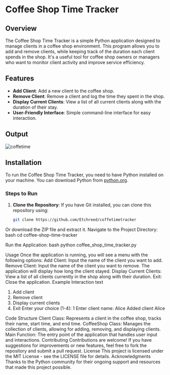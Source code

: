 # Coffee Shop Time Tracker

## Overview

The Coffee Shop Time Tracker is a simple Python application designed to manage clients in a coffee shop environment. This program allows you to add and remove clients, while keeping track of the duration each client spends in the shop. It's a useful tool for coffee shop owners or managers who want to monitor client activity and improve service efficiency.

## Features

- **Add Client**: Add a new client to the coffee shop.
- **Remove Client**: Remove a client and log the time they spent in the shop.
- **Display Current Clients**: View a list of all current clients along with the duration of their stay.
- **User-Friendly Interface**: Simple command-line interface for easy interaction.

## Output 
![coffetime](https://github.com/user-attachments/assets/34a40727-1105-4625-8139-233805160c0a)



## Installation

To run the Coffee Shop Time Tracker, you need to have Python installed on your machine. You can download Python from [python.org](https://www.python.org/downloads/).

### Steps to Run

1. **Clone the Repository**: If you have Git installed, you can clone this repository using:
   ```bash
   git clone https://github.com/Etchreed/coffetimetracker

Or download the ZIP file and extract it.
Navigate to the Project Directory:
bash
cd coffee-shop-time-tracker

Run the Application:
bash
python coffee_shop_time_tracker.py

Usage
Once the application is running, you will see a menu with the following options:
Add Client: Input the name of the client you want to add.
Remove Client: Input the name of the client you want to remove. The application will display how long the client stayed.
Display Current Clients: View a list of all clients currently in the shop along with their duration.
Exit: Close the application.
Example Interaction
text
1. Add client
2. Remove client
3. Display current clients
4. Exit
Enter your choice (1-4): 1
Enter client name: Alice
Added client Alice

Code Structure
Client Class: Represents a client in the coffee shop, tracks their name, start time, and end time.
CoffeeShop Class: Manages the collection of clients, allowing for adding, removing, and displaying clients.
Main Function: The entry point of the application that handles user input and interactions.
Contributing
Contributions are welcome! If you have suggestions for improvements or new features, feel free to fork the repository and submit a pull request.
License
This project is licensed under the MIT License - see the LICENSE file for details.
Acknowledgments
Thanks to the Python community for their ongoing support and resources that made this project possible.
